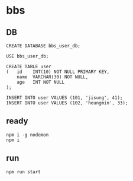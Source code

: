 # bbs

## DB

```
CREATE DATABASE bbs_user_db;

USE bbs_user_db;

CREATE TABLE user
(   id    INT(10) NOT NULL PRIMARY KEY,
    name  VARCHAR(30) NOT NULL,
    age   INT NOT NULL
);

INSERT INTO user VALUES (101, 'jisung', 41);
INSERT INTO user VALUES (102, 'heungmin', 33);
```

## ready

```
npm i -g nodemon
npm i
```

## run

```
npm run start
```